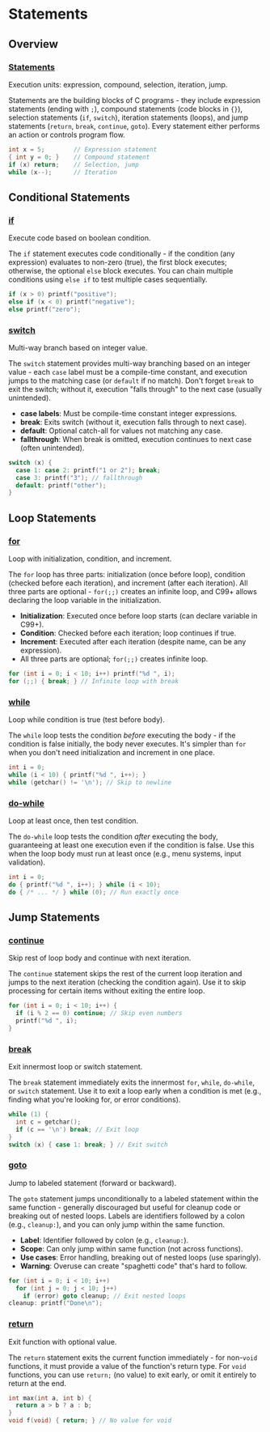 # Statements

## Overview
### [Statements](https://en.cppreference.com/w/c/language/statements.html)
Execution units: expression, compound, selection, iteration, jump.

Statements are the building blocks of C programs - they include expression statements (ending with `;`), compound statements (code blocks in `{}`), selection statements (`if`, `switch`), iteration statements (loops), and jump statements (`return`, `break`, `continue`, `goto`).
Every statement either performs an action or controls program flow.

```c
int x = 5;        // Expression statement
{ int y = 0; }    // Compound statement
if (x) return;    // Selection, jump
while (x--);      // Iteration
```

## Conditional Statements
### [if](https://en.cppreference.com/w/c/language/if.html)
Execute code based on boolean condition.

The `if` statement executes code conditionally - if the condition (any expression) evaluates to non-zero (true), the first block executes; otherwise, the optional `else` block executes.
You can chain multiple conditions using `else if` to test multiple cases sequentially.

```c
if (x > 0) printf("positive");
else if (x < 0) printf("negative");
else printf("zero");
```

### [switch](https://en.cppreference.com/w/c/language/switch.html)
Multi-way branch based on integer value.

The `switch` statement provides multi-way branching based on an integer value - each `case` label must be a compile-time constant, and execution jumps to the matching case (or `default` if no match).
Don't forget `break` to exit the switch; without it, execution "falls through" to the next case (usually unintended).

- **case labels**: Must be compile-time constant integer expressions.
- **break**: Exits switch (without it, execution falls through to next case).
- **default**: Optional catch-all for values not matching any case.
- **fallthrough**: When break is omitted, execution continues to next case (often unintended).
```c
switch (x) {
  case 1: case 2: printf("1 or 2"); break;
  case 3: printf("3"); // fallthrough
  default: printf("other");
}
```

## Loop Statements
### [for](https://en.cppreference.com/w/c/language/for.html)
Loop with initialization, condition, and increment.

The `for` loop has three parts: initialization (once before loop), condition (checked before each iteration), and increment (after each iteration).
All three parts are optional - `for(;;)` creates an infinite loop, and C99+ allows declaring the loop variable in the initialization.

- **Initialization**: Executed once before loop starts (can declare variable in C99+).
- **Condition**: Checked before each iteration; loop continues if true.
- **Increment**: Executed after each iteration (despite name, can be any expression).
- All three parts are optional; `for(;;)` creates infinite loop.
```c
for (int i = 0; i < 10; i++) printf("%d ", i);
for (;;) { break; } // Infinite loop with break
```

### [while](https://en.cppreference.com/w/c/language/while.html)
Loop while condition is true (test before body).

The `while` loop tests the condition *before* executing the body - if the condition is false initially, the body never executes.
It's simpler than `for` when you don't need initialization and increment in one place.

```c
int i = 0;
while (i < 10) { printf("%d ", i++); }
while (getchar() != '\n'); // Skip to newline
```

### [do-while](https://en.cppreference.com/w/c/language/do.html)
Loop at least once, then test condition.

The `do-while` loop tests the condition *after* executing the body, guaranteeing at least one execution even if the condition is false.
Use this when the loop body must run at least once (e.g., menu systems, input validation).

```c
int i = 0;
do { printf("%d ", i++); } while (i < 10);
do { /* ... */ } while (0); // Run exactly once
```

## Jump Statements
### [continue](https://en.cppreference.com/w/c/language/continue.html)
Skip rest of loop body and continue with next iteration.

The `continue` statement skips the rest of the current loop iteration and jumps to the next iteration (checking the condition again).
Use it to skip processing for certain items without exiting the entire loop.

```c
for (int i = 0; i < 10; i++) {
  if (i % 2 == 0) continue; // Skip even numbers
  printf("%d ", i);
}
```

### [break](https://en.cppreference.com/w/c/language/break.html)
Exit innermost loop or switch statement.

The `break` statement immediately exits the innermost `for`, `while`, `do-while`, or `switch` statement.
Use it to exit a loop early when a condition is met (e.g., finding what you're looking for, or error conditions).

```c
while (1) {
  int c = getchar();
  if (c == '\n') break; // Exit loop
}
switch (x) { case 1: break; } // Exit switch
```

### [goto](https://en.cppreference.com/w/c/language/goto.html)
Jump to labeled statement (forward or backward).

The `goto` statement jumps unconditionally to a labeled statement within the same function - generally discouraged but useful for cleanup code or breaking out of nested loops.
Labels are identifiers followed by a colon (e.g., `cleanup:`), and you can only jump within the same function.

- **Label**: Identifier followed by colon (e.g., `cleanup:`).
- **Scope**: Can only jump within same function (not across functions).
- **Use cases**: Error handling, breaking out of nested loops (use sparingly).
- **Warning**: Overuse can create "spaghetti code" that's hard to follow.
```c
for (int i = 0; i < 10; i++)
  for (int j = 0; j < 10; j++)
    if (error) goto cleanup; // Exit nested loops
cleanup: printf("Done\n");
```

### [return](https://en.cppreference.com/w/c/language/return.html)
Exit function with optional value.

The `return` statement exits the current function immediately - for non-`void` functions, it must provide a value of the function's return type.
For `void` functions, you can use `return;` (no value) to exit early, or omit it entirely to return at the end.

```c
int max(int a, int b) {
  return a > b ? a : b;
}
void f(void) { return; } // No value for void
```
